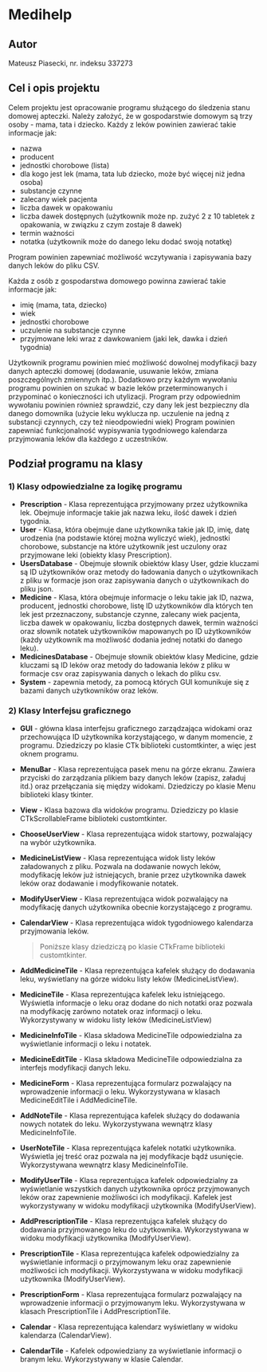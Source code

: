 # Medihelp
## Autor
Mateusz Piasecki, nr. indeksu 337273
## Cel i opis projektu
Celem projektu jest opracowanie programu służącego do śledzenia stanu domowej apteczki. Należy założyć, że w gospodarstwie domowym są trzy osoby - mama, tata i dziecko. Każdy z leków powinien zawierać takie informacje jak:

-   nazwa
-   producent
-   jednostki chorobowe (lista)
-   dla kogo jest lek (mama, tata lub dziecko, może być więcej niż jedna osoba)
-   substancje czynne
-   zalecany wiek pacjenta
-   liczba dawek w opakowaniu
-   liczba dawek dostępnych (użytkownik może np. zużyć 2 z 10 tabletek z opakowania, w związku z czym zostaje 8 dawek)
-   termin ważności
-   notatka (użytkownik może do danego leku dodać swoją notatkę)

Program powinien zapewniać możliwość wczytywania i zapisywania bazy danych leków do pliku CSV.

Każda z osób z gospodarstwa domowego powinna zawierać takie informacje jak:

-   imię (mama, tata, dziecko)
-   wiek
-   jednostki chorobowe
-   uczulenie na substancje czynne
-   przyjmowane leki wraz z dawkowaniem (jaki lek, dawka i dzień tygodnia)

Użytkownik programu powinien mieć możliwość dowolnej modyfikacji bazy danych apteczki domowej (dodawanie, usuwanie leków, zmiana poszczególnych zmiennych itp.). Dodatkowo przy każdym wywołaniu programu powinien on szukać w bazie leków przeterminowanych i przypominać o konieczności ich utylizacji. Program przy odpowiednim wywołaniu powinien również sprawdzić, czy dany lek jest bezpieczny dla danego domownika (użycie leku wyklucza np. uczulenie na jedną z substancji czynnych, czy też nieodpowiedni wiek) Program powinien zapewniać funkcjonalność wypisywania tygodniowego kalendarza przyjmowania leków dla każdego z uczestników.
## Podział programu na klasy

### 1) Klasy odpowiedzialne za logikę programu
 - **Prescription** - Klasa reprezentująca przyjmowany przez użytkownika lek. Obejmuje informacje takie jak nazwa leku, ilość dawek i dzień tygodnia.
 - **User** - Klasa, która obejmuje dane użytkownika takie jak ID, imię, datę urodzenia (na podstawie której można wyliczyć wiek), jednostki chorobowe, substancje na które użytkownik jest uczulony oraz przyjmowane leki (obiekty klasy Prescription).
 - **UsersDatabase** - Obejmuje słownik obiektów klasy User, gdzie kluczami są ID użytkowników oraz metody do ładowania danych o użytkownikach z pliku w formacje json oraz zapisywania danych o użytkownikach do pliku json.
 - **Medicine** - Klasa, która obejmuje informacje o leku takie jak ID, nazwa, producent, jednostki chorobowe, listę ID użytkowników dla których ten lek jest przeznaczony, substancje czynne, zalecany wiek pacjenta, liczba dawek w opakowaniu, liczba dostępnych dawek, termin ważności oraz słownik notatek użytkowników mapowanych po ID użytkowników (każdy użytkownik ma możliwość dodania jednej notatki do danego leku).
 - **MedicinesDatabase** - Obejmuje słownik obiektów klasy Medicine, gdzie kluczami są ID leków oraz metody do ładowania leków z pliku w formacje csv oraz zapisywania danych o lekach do pliku csv.
 - **System** - zapewnia metody, za pomocą których GUI komunikuje się z bazami danych użytkowników oraz leków.

 ### 2) Klasy Interfejsu graficznego
 - **GUI** - główna klasa interfejsu graficznego zarządzająca widokami oraz przechowująca ID użytkownika korzystającego, w danym momencie, z programu. Dziedziczy po klasie CTk biblioteki customtkinter, a więc jest oknem programu.
 - **MenuBar** - Klasa reprezentująca pasek menu na górze ekranu. Zawiera przyciski do zarządzania plikiem bazy danych leków (zapisz, załaduj itd.) oraz przełączania się między widokami. Dziedziczy po klasie Menu biblioteki klasy tkinter.
 - **View** - Klasa bazowa dla widoków programu. Dziedziczy po klasie CTkScrollableFrame biblioteki customtkinter.
 - **ChooseUserView** - Klasa reprezentująca widok startowy, pozwalający na wybór użytkownika.
 - **MedicineListView** - Klasa reprezentująca widok listy leków załadowanych z pliku. Pozwala na dodawanie nowych leków, modyfikację leków już istniejących, branie przez użytkownika dawek leków oraz dodawanie i modyfikowanie notatek.
 - **ModifyUserView** - Klasa reprezentująca widok pozwalający na modyfikację danych użytkownika obecnie korzystającego z programu.
 - **CalendarView** - Klasa reprezentująca widok tygodniowego kalendarza przyjmowania leków.

	 > Poniższe klasy dziedziczą po klasie CTkFrame biblioteki customtkinter.

 - **AddMedicineTile** - Klasa reprezentująca kafelek służący do dodawania leku, wyświetlany na górze widoku listy leków (MedicineListView).
 - **MedicineTile** - Klasa reprezentująca kafelek leku istniejącego. Wyświetla informacje o leku oraz dodane do nich notatki oraz pozwala na modyfikację zarówno notatek oraz informacji o leku. Wykorzystywany w widoku listy leków (MedicineListView)
 - **MedicineInfoTile** - Klasa składowa MedicineTile odpowiedzialna za wyświetlanie informacji o leku i notatek.
 - **MedicineEditTile** - Klasa składowa MedicineTile odpowiedzialna za interfejs modyfikacji danych leku.
 - **MedicineForm** - Klasa reprezentująca formularz pozwalający na wprowadzenie informacji o leku. Wykorzystywana w klasach MedicineEditTile i AddMedicineTile.
 - **AddNoteTile** - Klasa reprezentująca kafelek służący do dodawania nowych notatek do leku. Wykorzystywana wewnątrz klasy MedicineInfoTile.
 - **UserNoteTile** - Klasa reprezentująca kafelek notatki użytkownika. Wyświetla jej treść oraz pozwala na jej modyfikacje bądź usunięcie. Wykorzystywana wewnątrz klasy MedicineInfoTile.
 - **ModifyUserTile** - Klasa reprezentująca kafelek odpowiedzialny za wyświetlanie wszystkich danych użytkownika oprócz przyjmowanych leków oraz zapewnienie możliwości ich modyfikacji. Kafelek jest wykorzystywany w widoku modyfikacji użytkownika (ModifyUserView).
 - **AddPrescriptionTile** - Klasa reprezentująca kafelek służący do dodawania przyjmowanego leku do użytkownika. Wykorzystywana w widoku modyfikacji użytkownika (ModifyUserView).
 - **PrescriptionTile** - Klasa reprezentująca kafelek odpowiedzialny za wyświetlanie informacji o przyjmowanym leku oraz zapewnienie możliwości ich modyfikacji. Wykorzystywana w widoku modyfikacji użytkownika (ModifyUserView).
 - **PrescriptionForm** - Klasa reprezentująca formularz pozwalający na wprowadzenie informacji o przyjmowanym leku. Wykorzystywana w klasach PrescriptionTile i AddPrescriptionTile.
 - **Calendar** - Klasa reprezentująca kalendarz wyświetlany w widoku kalendarza (CalendarView).
 - **CalendarTile** - Kafelek odpowiedziany za wyświetlanie informacji o branym leku. Wykorzystywany w  klasie Calendar.
